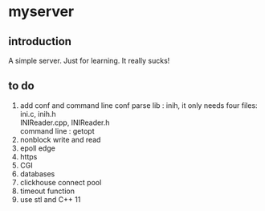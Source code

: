 # myserver
## introduction
A simple server. Just for learning. It really sucks!
## to do 
1. add conf and command line
conf parse lib : inih, it only needs four files: ini.c, inih.h  
INIReader.cpp,  INIReader.h  
command line : getopt
2. nonblock write and read
3. epoll edge
4. https
5. CGI
6. databases
7. clickhouse connect pool
8. timeout function
9. use stl and C++ 11
